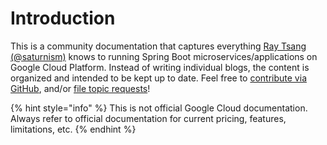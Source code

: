 # Introduction

This is a community documentation that captures everything [Ray Tsang \(@saturnism\)](https://twitter.com/saturnism) knows to running Spring Boot microservices/applications on Google Cloud Platform. Instead of writing individual blogs, the content is organized and intended to be kept up to date. Feel free to [contribute via GitHub](https://github.com/saturnism/spring-on-gcp-gitbook), and/or [file topic requests](https://github.com/saturnism/spring-on-gcp-gitbook/issues)!

{% hint style="info" %}
This is not official Google Cloud documentation. Always refer to official documentation for current pricing, features, limitations, etc.
{% endhint %}

